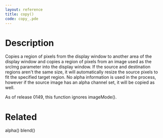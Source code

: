 ```yaml
---
layout: reference
title: copy()
code: copy_.pde
---
```


# Description

Copies a region of pixels from the display window to another area of the display window and copies a region of pixels from an image used as the srcImg parameter into the display window. If the source and destination regions aren't the same size, it will automatically resize the source pixels to fit the specified target region. No alpha information is used in the process, however if the source image has an alpha channel set, it will be copied as well.

As of release 0149, this function ignores imageMode().

# Related

alpha()
blend()
